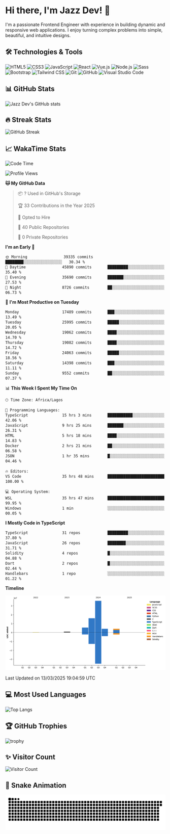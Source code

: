 # Hi there, I'm Jazz Dev! 👋

I'm a passionate Frontend Engineer with experience in building dynamic and responsive web applications. I enjoy turning complex problems into simple, beautiful, and intuitive designs.

## 🛠️ Technologies & Tools

![HTML5](https://img.shields.io/badge/-HTML5-E34F26?style=flat-square&logo=html5&logoColor=white)
![CSS3](https://img.shields.io/badge/-CSS3-1572B6?style=flat-square&logo=css3)
![JavaScript](https://img.shields.io/badge/-JavaScript-F7DF1E?style=flat-square&logo=javascript&logoColor=black)
![React](https://img.shields.io/badge/-React-61DAFB?style=flat-square&logo=react)
![Vue.js](https://img.shields.io/badge/-Vue.js-4FC08D?style=flat-square&logo=vue.js&logoColor=white)
![Node.js](https://img.shields.io/badge/-Node.js-339933?style=flat-square&logo=node.js&logoColor=white)
![Sass](https://img.shields.io/badge/-Sass-CC6699?style=flat-square&logo=sass&logoColor=white)
![Bootstrap](https://img.shields.io/badge/-Bootstrap-563D7C?style=flat-square&logo=bootstrap)
![Tailwind CSS](https://img.shields.io/badge/-Tailwind%20CSS-38B2AC?style=flat-square&logo=tailwind-css&logoColor=white)
![Git](https://img.shields.io/badge/-Git-F05032?style=flat-square&logo=git&logoColor=white)
![GitHub](https://img.shields.io/badge/-GitHub-181717?style=flat-square&logo=github)
![Visual Studio Code](https://img.shields.io/badge/-Visual%20Studio%20Code-007ACC?style=flat-square&logo=visual-studio-code)

## 📊 GitHub Stats

![Jazz Dev's GitHub stats](https://github-readme-stats.vercel.app/api?username=TheJazzDev&show_icons=true&theme=radical)

## 🔥 Streak Stats

![GitHub Streak](https://github-readme-streak-stats.herokuapp.com/?user=TheJazzDev&theme=radical)

## 📈 WakaTime Stats

<!--START_SECTION:waka-->
![Code Time](http://img.shields.io/badge/Code%20Time-2%2C854%20hrs%2043%20mins-blue)

![Profile Views](http://img.shields.io/badge/Profile%20Views-0-blue)

**🐱 My GitHub Data** 

> 📦 ? Used in GitHub's Storage 
 > 
> 🏆 33 Contributions in the Year 2025
 > 
> 💼 Opted to Hire
 > 
> 📜 40 Public Repositories 
 > 
> 🔑 0 Private Repositories 
 > 
**I'm an Early 🐤** 

```text
🌞 Morning                39335 commits       ████████░░░░░░░░░░░░░░░░░   30.34 % 
🌆 Daytime                45890 commits       █████████░░░░░░░░░░░░░░░░   35.40 % 
🌃 Evening                35690 commits       ███████░░░░░░░░░░░░░░░░░░   27.53 % 
🌙 Night                  8726 commits        ██░░░░░░░░░░░░░░░░░░░░░░░   06.73 % 
```
📅 **I'm Most Productive on Tuesday** 

```text
Monday                   17489 commits       ███░░░░░░░░░░░░░░░░░░░░░░   13.49 % 
Tuesday                  25995 commits       █████░░░░░░░░░░░░░░░░░░░░   20.05 % 
Wednesday                19062 commits       ████░░░░░░░░░░░░░░░░░░░░░   14.70 % 
Thursday                 19082 commits       ████░░░░░░░░░░░░░░░░░░░░░   14.72 % 
Friday                   24063 commits       █████░░░░░░░░░░░░░░░░░░░░   18.56 % 
Saturday                 14398 commits       ███░░░░░░░░░░░░░░░░░░░░░░   11.11 % 
Sunday                   9552 commits        ██░░░░░░░░░░░░░░░░░░░░░░░   07.37 % 
```


📊 **This Week I Spent My Time On** 

```text
🕑︎ Time Zone: Africa/Lagos

💬 Programming Languages: 
TypeScript               15 hrs 3 mins       ███████████░░░░░░░░░░░░░░   42.06 % 
JavaScript               9 hrs 25 mins       ███████░░░░░░░░░░░░░░░░░░   26.31 % 
HTML                     5 hrs 18 mins       ████░░░░░░░░░░░░░░░░░░░░░   14.83 % 
Docker                   2 hrs 21 mins       ██░░░░░░░░░░░░░░░░░░░░░░░   06.58 % 
JSON                     1 hr 35 mins        █░░░░░░░░░░░░░░░░░░░░░░░░   04.46 % 

🔥 Editors: 
VS Code                  35 hrs 48 mins      █████████████████████████   100.00 % 

💻 Operating System: 
WSL                      35 hrs 47 mins      █████████████████████████   99.95 % 
Windows                  1 min               ░░░░░░░░░░░░░░░░░░░░░░░░░   00.05 % 
```

**I Mostly Code in TypeScript** 

```text
TypeScript               31 repos            █████████░░░░░░░░░░░░░░░░   37.80 % 
JavaScript               26 repos            ████████░░░░░░░░░░░░░░░░░   31.71 % 
Solidity                 4 repos             █░░░░░░░░░░░░░░░░░░░░░░░░   04.88 % 
Dart                     2 repos             █░░░░░░░░░░░░░░░░░░░░░░░░   02.44 % 
Handlebars               1 repo              ░░░░░░░░░░░░░░░░░░░░░░░░░   01.22 % 
```



**Timeline**

![Lines of Code chart](https://raw.githubusercontent.com/TheJazzDev/TheJazzDev/main/assets/bar_graph.png)


 Last Updated on 13/03/2025 19:04:59 UTC
<!--END_SECTION:waka-->

## 💻 Most Used Languages

![Top Langs](https://github-readme-stats.vercel.app/api/top-langs/?username=TheJazzDev&layout=compact&theme=radical)

## 🏆 GitHub Trophies

![trophy](https://github-profile-trophy.vercel.app/?username=TheJazzDev&theme=radical)

## ✨ Visitor Count

![Visitor Count](https://komarev.com/ghpvc/?username=TheJazzDev&color=blue)

## 🐍 Snake Animation

![GitHub Snake Animation](https://github.com/TheJazzDev/TheJazzDev/blob/output/github-contribution-grid-snake.svg)
